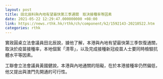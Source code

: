 ```yaml
---
layout: post
title: 田北辰料與內地有望最快第三季通關　取決接種率等因素
date: 2021-05-22 12:29:47.000000000 +08:00
link: https://news.rthk.hk/rthk/ch/component/k2/1592143-20210522.htm
categories: rthk
---
```


實政圓桌立法會議員田北辰說，據他了解，本港與內地有望最快第三季恢復通關，取決於疫苗接種率，本地個案「清零」，以及完成接種新冠疫苗人士要同時檢驗抗體水平等因素。

工聯會立法會議員黃國健說，本港與內地通關的阻礙，在於本港接種率仍然偏低，他又提出與澳門先開通的可行性。
